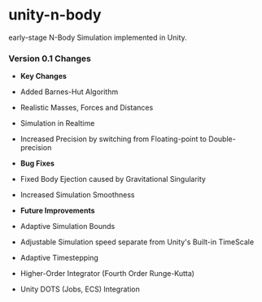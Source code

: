 # unity-n-body
early-stage N-Body Simulation implemented in Unity.

### Version 0.1 Changes

- **Key Changes**



- Added Barnes-Hut Algorithm

- Realistic Masses, Forces and Distances

- Simulation in Realtime

- Increased Precision by switching from Floating-point to Double-precision



- **Bug Fixes**



- Fixed Body Ejection caused by Gravitational Singularity

- Increased Simulation Smoothness



- **Future Improvements**



- Adaptive Simulation Bounds

- Adjustable Simulation speed separate from Unity's Built-in TimeScale

- Adaptive Timestepping

- Higher-Order Integrator (Fourth Order Runge-Kutta)

- Unity DOTS (Jobs, ECS) Integration
